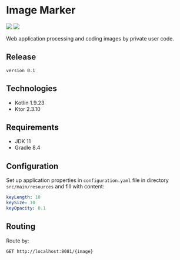 # Image Marker

![](https://shields.io/badge/Ktor-2.3.10-violet) ![](https://shields.io/badge/v0.1-purple)

Web application processing and coding images by private user code. 

## Release

`
version 0.1
`

## Technologies

- Kotlin 1.9.23
- Ktor 2.3.10

## Requirements

- JDK 11
- Gradle 8.4

## Configuration

Set up application properties in `configuration.yaml` file in directory `src/main/resources` and fill with content:
```yaml
keyLength: 10
keySize: 10
keyOpacity: 0.1
```

## Routing

Route by:
```http request
GET http://localhost:8081/{image}
```




